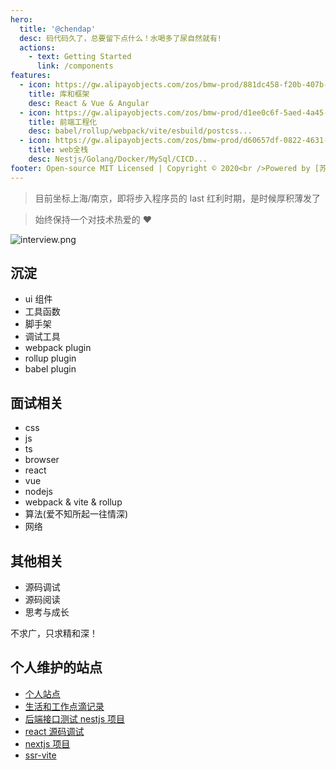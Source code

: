 ```yaml
---
hero:
  title: '@chendap'
  desc: 码代码久了，总要留下点什么！水喝多了尿自然就有!
  actions:
    - text: Getting Started
      link: /components
features:
  - icon: https://gw.alipayobjects.com/zos/bmw-prod/881dc458-f20b-407b-947a-95104b5ec82b/k79dm8ih_w144_h144.png
    title: 库和框架
    desc: React & Vue & Angular
  - icon: https://gw.alipayobjects.com/zos/bmw-prod/d1ee0c6f-5aed-4a45-a507-339a4bfe076c/k7bjsocq_w144_h144.png
    title: 前端工程化
    desc: babel/rollup/webpack/vite/esbuild/postcss...
  - icon: https://gw.alipayobjects.com/zos/bmw-prod/d60657df-0822-4631-9d7c-e7a869c2f21c/k79dmz3q_w126_h126.png
    title: web全栈
    desc: Nestjs/Golang/Docker/MySql/CICD...
footer: Open-source MIT Licensed | Copyright © 2020<br />Powered by [苏ICP备2021048304号-1](https://beian.miit.gov.cn/#/Integrated/index)
---
```


> 目前坐标上海/南京，即将步入程序员的 last 红利时期，是时候厚积薄发了

> 始终保持一个对技术热爱的 ❤️

![interview.png](https://s2.loli.net/2022/07/21/ZIaF8mitBkeSwfq.png)

## 沉淀

- ui 组件
- 工具函数
- 脚手架
- 调试工具
- webpack plugin
- rollup plugin
- babel plugin

## 面试相关

- css
- js
- ts
- browser
- react
- vue
- nodejs
- webpack & vite & rollup
- 算法(爱不知所起一往情深)
- 网络

## 其他相关

- 源码调试
- 源码阅读
- 思考与成长

不求广，只求精和深！

## 个人维护的站点

- [个人站点](http://niaogege.cn/)
- [生活和工作点滴记录](http://www.bythewayer.com/love)
- [后端接口测试 nestjs 项目](http://www.bythewayer.com/api/v1/user)
- [react 源码调试](http://niaogege.cn/debugger-react-resource/)
- [nextjs 项目]()
- [ssr-vite]()
